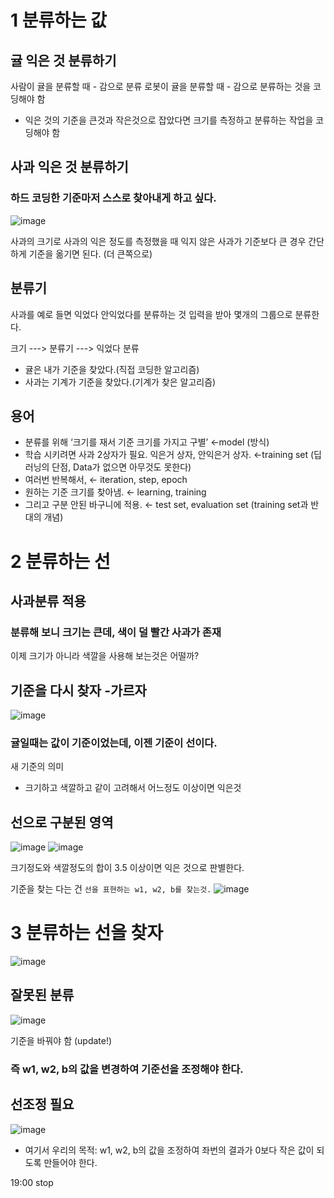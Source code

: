 # 1 분류하는 값

## 귤 익은 것 분류하기
사람이 귤을 분류할 때 - 감으로 분류
로봇이 귤을 분류할 때 - 감으로 분류하는 것을 코딩해야 함

- 익은 것의 기준을 큰것과 작은것으로 잡았다면 크기를 측정하고 분류하는 작업을 코딩해야 함

## 사과 익은 것 분류하기
### 하드 코딩한 기준마저 스스로 찾아내게 하고 싶다.

![image](https://user-images.githubusercontent.com/79196616/110336963-bbc2ec00-8068-11eb-9dcd-b02f8dc5a437.png)

사과의 크기로 사과의 익은 정도를 측정했을 때 익지 않은 사과가 기준보다 큰 경우
간단하게 기준을 옮기면 된다. (더 큰쪽으로)

## 분류기
사과를 예로 들면 익었다 안익었다를 분류하는 것
입력을 받아 몇개의 그룹으로 분류한다.

  크기 ---> 분류기 ---> 익었다 분류

- 귤은 내가 기준을 찾았다.(직접 코딩한 알고리즘)
- 사과는 기계가 기준을 찾았다.(기계가 찾은 알고리즘)

## 용어
- 분류를 위해 ‘크기를 재서 기준 크기를 가지고 구별’ ←model (방식)
- 학습 시키려면 사과 2상자가 필요. 익은거 상자, 안익은거 상자. ←training set (딥러닝의 단점, Data가 없으면 아무것도 못한다)
- 여러번 반복해서, ← iteration, step, epoch
- 원하는 기준 크기를 찾아냄. ← learning, training
- 그리고 구분 안된 바구니에 적용. ← test set, evaluation set (training set과 반대의 개념)

# 2 분류하는 선

## 사과분류 적용
### 분류해 보니 크기는 큰데, 색이 덜 빨간 사과가 존재

이제 크기가 아니라 색깔을 사용해 보는것은 어떨까?

## 기준을 다시 찾자 -가르자
![image](https://user-images.githubusercontent.com/79196616/110337117-e9a83080-8068-11eb-8e91-64acda933fcc.png)

### 귤일때는 값이 기준이었는데, 이젠 기준이 선이다.
새 기준의 의미
  - 크기하고 색깔하고 같이 고려해서 어느정도 이상이면 익은것

## 선으로 구분된 영역
![image](https://user-images.githubusercontent.com/79196616/110337393-3be95180-8069-11eb-972f-7e65be3e21c4.png)
![image](https://user-images.githubusercontent.com/79196616/110337559-64714b80-8069-11eb-9ba2-338a7d0eb892.png)

크기정도와 색깔정도의 합이 3.5 이상이면 익은 것으로 판별한다.

기준을 찾는 다는 건 `선을 표현하는 w1, w2, b를 찾는것.`
![image](https://user-images.githubusercontent.com/79196616/110338119-fed18f00-8069-11eb-9ea2-0b59bfd16cc9.png)

# 3 분류하는 선을 찾자
![image](https://user-images.githubusercontent.com/79196616/110338266-26c0f280-806a-11eb-93a4-7bd3db723765.png)

## 잘못된 분류
![image](https://user-images.githubusercontent.com/79196616/110338490-625bbc80-806a-11eb-8fb6-fc64d1270ad7.png)

기준을 바꿔야 함 (update!)
### 즉 w1, w2, b의 값을 변경하여 기준선을 조정해야 한다.

## 선조정 필요
![image](https://user-images.githubusercontent.com/79196616/110338881-df873180-806a-11eb-924c-e04d8034e927.png)

- 여기서 우리의 목적: w1, w2, b의 값을 조정하여 좌번의 결과가 0보다 작은 값이 되도록 만들어야 한다.

19:00 stop
